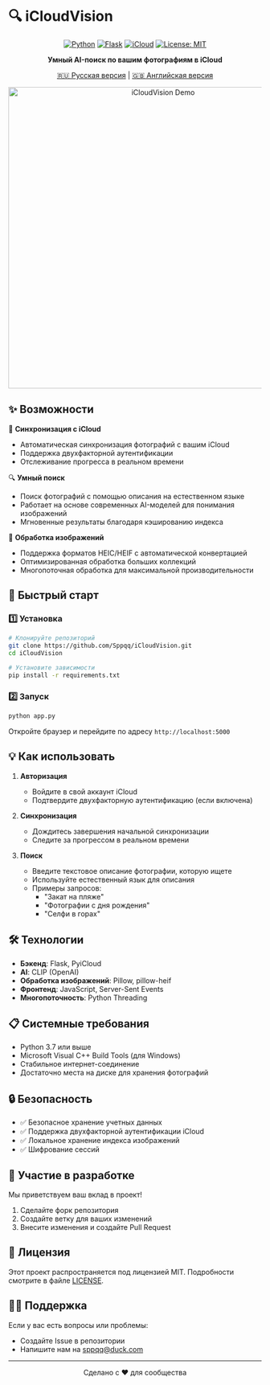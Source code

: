 # 🔍 iCloudVision

<div align="center">

[![Python](https://img.shields.io/badge/Python-3.7%2B-blue?style=for-the-badge&logo=python)](https://www.python.org/)
[![Flask](https://img.shields.io/badge/Flask-000000?style=for-the-badge&logo=flask&logoColor=white)](https://flask.palletsprojects.com/)
[![iCloud](https://img.shields.io/badge/iCloud-3693F3?style=for-the-badge&logo=icloud&logoColor=white)](https://www.icloud.com/)
[![License: MIT](https://img.shields.io/badge/License-MIT-yellow.svg?style=for-the-badge)](https://opensource.org/licenses/MIT)

**Умный AI-поиск по вашим фотографиям в iCloud**

[🇷🇺 Русская версия](README.ru.md) | [🇬🇧 Английская версия](README.md)

<img src="https://raw.githubusercontent.com/Sppqq/iCloudVision/main/static/preview.gif" alt="iCloudVision Demo" width="600"/>

</div>

## ✨ Возможности

🔄 **Синхронизация с iCloud**
- Автоматическая синхронизация фотографий с вашим iCloud
- Поддержка двухфакторной аутентификации
- Отслеживание прогресса в реальном времени

🔍 **Умный поиск**
- Поиск фотографий с помощью описания на естественном языке
- Работает на основе современных AI-моделей для понимания изображений
- Мгновенные результаты благодаря кэшированию индекса

📸 **Обработка изображений**
- Поддержка форматов HEIC/HEIF с автоматической конвертацией
- Оптимизированная обработка больших коллекций
- Многопоточная обработка для максимальной производительности

## 🚀 Быстрый старт

### 1️⃣ Установка

```bash
# Клонируйте репозиторий
git clone https://github.com/Sppqq/iCloudVision.git
cd iCloudVision

# Установите зависимости
pip install -r requirements.txt
```

### 2️⃣ Запуск

```bash
python app.py
```

Откройте браузер и перейдите по адресу `http://localhost:5000`

## 💡 Как использовать

1. **Авторизация**
   - Войдите в свой аккаунт iCloud
   - Подтвердите двухфакторную аутентификацию (если включена)

2. **Синхронизация**
   - Дождитесь завершения начальной синхронизации
   - Следите за прогрессом в реальном времени

3. **Поиск**
   - Введите текстовое описание фотографии, которую ищете
   - Используйте естественный язык для описания
   - Примеры запросов:
     - "Закат на пляже"
     - "Фотографии с дня рождения"
     - "Селфи в горах"

## 🛠 Технологии

- **Бэкенд**: Flask, PyiCloud
- **AI**: CLIP (OpenAI)
- **Обработка изображений**: Pillow, pillow-heif
- **Фронтенд**: JavaScript, Server-Sent Events
- **Многопоточность**: Python Threading

## 📋 Системные требования

- Python 3.7 или выше
- Microsoft Visual C++ Build Tools (для Windows)
- Стабильное интернет-соединение
- Достаточно места на диске для хранения фотографий

## 🔒 Безопасность

- ✅ Безопасное хранение учетных данных
- ✅ Поддержка двухфакторной аутентификации iCloud
- ✅ Локальное хранение индекса изображений
- ✅ Шифрование сессий

## 🤝 Участие в разработке

Мы приветствуем ваш вклад в проект!

1. Сделайте форк репозитория
2. Создайте ветку для ваших изменений
3. Внесите изменения и создайте Pull Request

## 📝 Лицензия

Этот проект распространяется под лицензией MIT. Подробности смотрите в файле [LICENSE](LICENSE).

## 🙋‍♂️ Поддержка

Если у вас есть вопросы или проблемы:
- Создайте Issue в репозитории
- Напишите нам на sppqq@duck.com

---

<div align="center">
Сделано с ❤️ для сообщества
</div> 